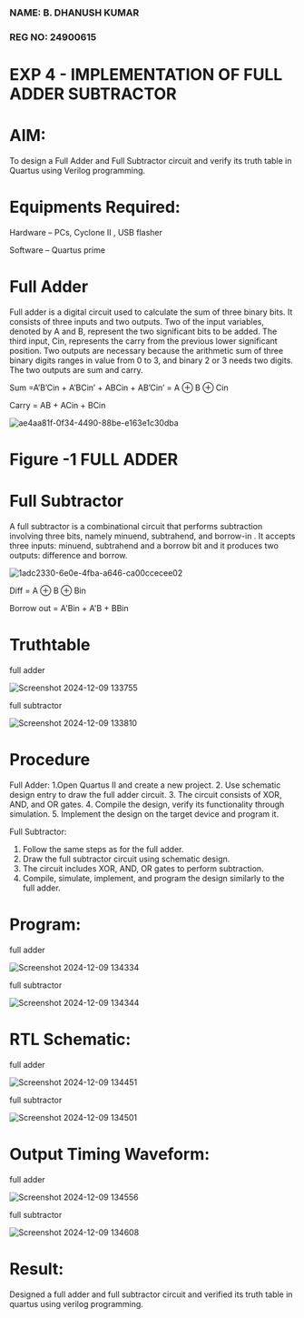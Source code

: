 ### NAME: B. DHANUSH KUMAR
### REG NO: 24900615
# EXP 4 - IMPLEMENTATION OF FULL ADDER SUBTRACTOR

# AIM:

To design a Full Adder and Full Subtractor circuit and verify its truth table in Quartus using Verilog programming.

# Equipments Required:

Hardware – PCs, Cyclone II , USB flasher

Software – Quartus prime



# Full Adder

Full adder is a digital circuit used to calculate the sum of three binary bits. It consists of three inputs and two outputs. Two of the input variables, denoted by A and B, represent the two significant bits to be added. The third input, Cin, represents the carry from the previous lower significant position. Two outputs are necessary because the arithmetic sum of three binary digits ranges in value from 0 to 3, and binary 2 or 3 needs two digits. The two outputs are sum and carry.

Sum =A’B’Cin + A’BCin’ + ABCin + AB’Cin’ = A ⊕ B ⊕ Cin 

Carry = AB + ACin + BCin

![ae4aa81f-0f34-4490-88be-e163e1c30dba](https://github.com/user-attachments/assets/d3362742-6daa-47e4-b8bf-65dc05c28186)

# Figure -1 FULL ADDER

# Full Subtractor

A full subtractor is a combinational circuit that performs subtraction involving three bits, namely minuend, subtrahend, and borrow-in . It accepts three inputs: minuend, subtrahend and a borrow bit and it produces two outputs: difference and borrow.

![1adc2330-6e0e-4fba-a646-ca00ccecee02](https://github.com/user-attachments/assets/0c57a816-0c69-4e68-a76e-f710a0e8f42b)



Diff = A ⊕ B ⊕ Bin 

Borrow out = A'Bin + A'B + BBin

# Truthtable

full adder

![Screenshot 2024-12-09 133755](https://github.com/user-attachments/assets/d9985ad6-8490-4bad-8e0e-5a87e09deb74)

full subtractor

![Screenshot 2024-12-09 133810](https://github.com/user-attachments/assets/4ea431af-8c66-4621-bab7-2b1e24a2985e)

# Procedure

 Full Adder:
 1.Open Quartus II and create a new project. 
 2. Use schematic design entry to draw the full adder circuit. 
 3. The circuit consists of XOR, AND, and OR gates. 
 4. Compile the design, verify its functionality through simulation. 
 5. Implement the design on the target device and program it.
 
 Full Subtractor:
 1. Follow the same steps as for the full adder.
 2. Draw the full subtractor circuit using schematic design.
 3. The circuit includes XOR, AND, OR gates to perform subtraction.
 4. Compile, simulate, implement, and program the design similarly to the full adder.

# Program:

full adder


![Screenshot 2024-12-09 134334](https://github.com/user-attachments/assets/eecd8ec7-660d-45e1-8c2d-142a8591697f)


full subtractor


![Screenshot 2024-12-09 134344](https://github.com/user-attachments/assets/eac9e1a9-4b10-42a2-b23d-df5803265cea)


# RTL Schematic:

full adder


![Screenshot 2024-12-09 134451](https://github.com/user-attachments/assets/dbb52dea-88b7-440c-aa95-654dfbe41182)

full subtractor


![Screenshot 2024-12-09 134501](https://github.com/user-attachments/assets/a7681bdf-bc65-4dfb-87f8-1cc70bd2f469)

# Output Timing Waveform:

full adder


![Screenshot 2024-12-09 134556](https://github.com/user-attachments/assets/4a95332f-6a60-4020-8fce-9fabb0d33333)

full subtractor


![Screenshot 2024-12-09 134608](https://github.com/user-attachments/assets/7f4d5f65-dee4-4f8c-9aa2-5a12691d1208)


# Result:

Designed a full adder and full subtractor circuit and verified its truth table in quartus using verilog programming.



